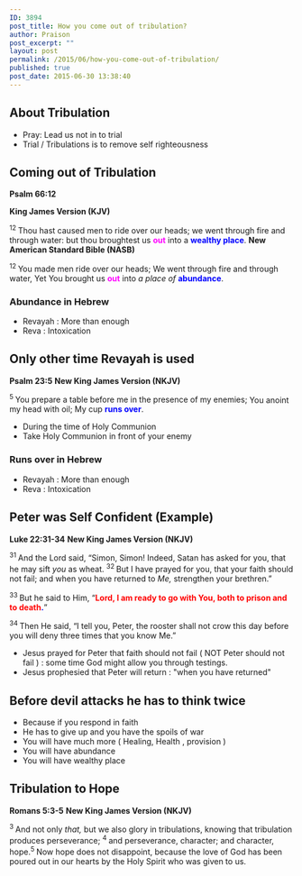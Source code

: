 ```yaml
---
ID: 3894
post_title: How you come out of tribulation?
author: Praison
post_excerpt: ""
layout: post
permalink: /2015/06/how-you-come-out-of-tribulation/
published: true
post_date: 2015-06-30 13:38:40
---
```

<h2>About Tribulation</h2>
<ul>
	<li>Pray: Lead us not in to trial</li>
	<li>Trial / Tribulations is to remove self righteousness</li>
</ul>
<h2>Coming out of Tribulation</h2>
<strong>Psalm 66:12</strong>

<strong>King James Version (KJV)</strong>

<sup class="versenum">12 </sup>Thou hast caused men to ride over our heads; we went through fire and through water: but thou broughtest us <span style="color: #ff00ff;"><strong>out</strong> </span>into a <span style="color: #0000ff;"><strong>wealthy place</strong></span>.
<strong>New American Standard Bible (NASB)</strong>
<div class="poetry top-1">
<p class="line"><span id="en-NASB-14886" class="text Ps-66-12"><sup class="versenum">12 </sup>You made men ride over our heads;</span>
<span class="text Ps-66-12">We went through fire and through water,</span>
<span class="text Ps-66-12">Yet You brought us <span style="color: #ff00ff;"><strong>out</strong> </span>into <i>a place of</i> <span style="color: #0000ff;"><strong>abundance</strong></span>.</span></p>

<h3 class="line">Abundance in Hebrew</h3>
<ul>
	<li>Revayah : More than enough</li>
	<li>Reva : Intoxication</li>
</ul>
<h2>Only other time Revayah is used</h2>
<strong>Psalm 23:5</strong>
<strong> New King James Version (NKJV)</strong>
<div class="poetry top-1">
<p class="line"><span id="en-NKJV-14241" class="text Ps-23-5"><sup class="versenum">5 </sup>You prepare a table before me in the presence of my enemies;</span>
<span class="text Ps-23-5">You anoint my head with oil;</span>
<span class="text Ps-23-5">My cup <span style="color: #0000ff;"><strong>runs over</strong></span>.</span></p>

<ul>
	<li class="line">During the time of Holy Communion</li>
	<li class="line">Take Holy Communion in front of your enemy</li>
</ul>
<h3 class="line">Runs over in Hebrew</h3>
<ul>
	<li class="line">Revayah : More than enough</li>
	<li class="line">Reva : Intoxication</li>
</ul>
<h2>Peter was Self Confident (Example)</h2>
<strong>Luke 22:31-34</strong>
<strong> New King James Version (NKJV)</strong>

<span class="text Luke-22-31"><sup class="versenum">31 </sup>And the Lord said, <span class="woj">“Simon, Simon! Indeed, Satan has asked for you, that he may sift <i>you</i> as wheat.</span> </span><span id="en-NKJV-25897" class="text Luke-22-32"><sup class="versenum">32 </sup><span class="woj">But I have prayed for you, that your faith should not fail; and when you have returned to <i>Me,</i> strengthen your brethren.”</span></span>

<span id="en-NKJV-25898" class="text Luke-22-33"><sup class="versenum">33 </sup>But he said to Him, “<strong><span style="color: #0000ff;"><span style="color: #ff0000;">Lord, I am ready to go with You, both to prison and to death</span>.</span></strong>”</span>

<span id="en-NKJV-25899" class="text Luke-22-34"><sup class="versenum">34 </sup>Then He said, <span class="woj">“I tell you, Peter, the rooster shall not crow this day before you will deny three times that you know Me.”</span></span>
<ul>
	<li>Jesus prayed for Peter that faith should not fail ( NOT Peter should not fail ) : some time God might allow you through testings.</li>
	<li>Jesus prophesied that Peter will return : "when you have returned"</li>
</ul>
<h2>Before devil attacks he has to think twice</h2>
<ul>
	<li>Because if you respond in faith</li>
	<li>He has to give up and you have the spoils of war</li>
	<li>You will have much more ( Healing, Health , provision )</li>
	<li>You will have abundance</li>
	<li>You will have wealthy place</li>
</ul>
<h2>Tribulation to Hope</h2>
<strong>Romans 5:3-5</strong>
<strong> New King James Version (NKJV)</strong>

<span id="en-NKJV-28051" class="text Rom-5-3"><sup class="versenum">3 </sup>And not only <i>that,</i> but we also glory in tribulations, knowing that tribulation produces perseverance; </span><span id="en-NKJV-28052" class="text Rom-5-4"><sup class="versenum">4 </sup>and perseverance, character; and character, hope.</span><span id="en-NKJV-28053" class="text Rom-5-5"><sup class="versenum">5 </sup>Now hope does not disappoint, because the love of God has been poured out in our hearts by the Holy Spirit who was given to us.</span>

</div>
</div>